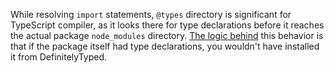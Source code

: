 While resolving `import` statements, `@types` directory is significant for TypeScript compiler, as it looks there for type declarations before it reaches the actual package `node_modules` directory. [The logic behind](https://github.com/Microsoft/TypeScript/issues/9184) this behavior is that if the package itself had type declarations, you wouldn't have installed it from DefinitelyTyped.
